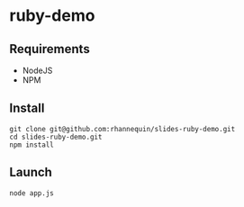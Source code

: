 ruby-demo
=============

## Requirements
- NodeJS
- NPM

## Install

```
git clone git@github.com:rhannequin/slides-ruby-demo.git
cd slides-ruby-demo.git
npm install
```

## Launch

```
node app.js
```
